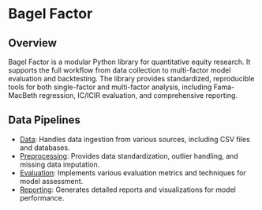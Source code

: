 # Bagel Factor

## Overview

Bagel Factor is a modular Python library for quantitative equity research. It supports the full workflow from data collection to multi-factor model evaluation and backtesting. The library provides standardized, reproducible tools for both single-factor and multi-factor analysis, including Fama-MacBeth regression, IC/ICIR evaluation, and comprehensive reporting.

## Data Pipelines

- [Data](docs/modules/data/data_module.md): Handles data ingestion from various sources, including CSV files and databases.
- [Preprocessing](docs/modules/preprocessing/preprocessing_module.md): Provides data standardization, outlier handling, and missing data imputation.
- [Evaluation](docs/modules/evaluation/evaluation_module.md): Implements various evaluation metrics and techniques for model assessment.
- [Reporting](docs/modules/reporting/reporting_module.md): Generates detailed reports and visualizations for model performance.
